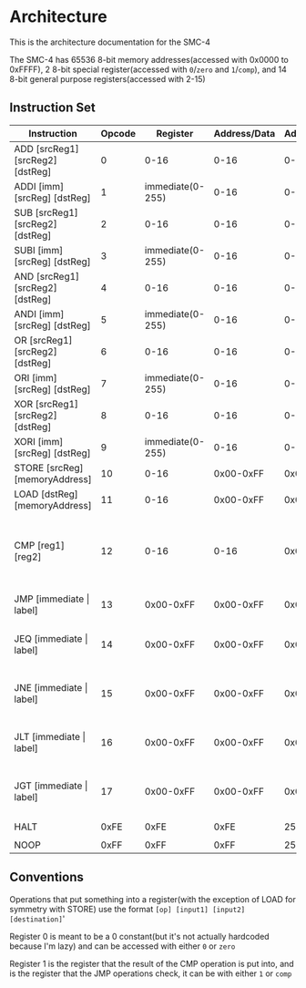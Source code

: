 # Architecture
This is the architecture documentation for the SMC-4

The SMC-4 has 65536 8-bit memory addresses(accessed with 0x0000 to 0xFFFF), 2 8-bit special register(accessed with `0`/`zero` and `1`/`comp`), and 14 8-bit general purpose registers(accessed with 2-15)


## Instruction Set

Instruction | Opcode | Register | Address/Data | Address/Register/Data | Operation
------- | ------- | ------- | ------- | ------- | -------
ADD [srcReg1] [srcReg2] [dstReg] | 0 | 0-16 | 0-16 | 0-16 | `dstReg = srcReg + srcReg2`
ADDI [imm] [srcReg] [dstReg] | 1 | immediate(0-255) | 0-16 | 0-16 | `dstReg = srcReg + imm`
SUB [srcReg1] [srcReg2] [dstReg] | 2 | 0-16 | 0-16 | 0-16 | `dstReg = srcReg1 - srcReg2`
SUBI [imm] [srcReg] [dstReg] | 3 | immediate(0-255) | 0-16 | 0-16 | `dstReg = srcReg - imm`
AND [srcReg1] [srcReg2] [dstReg] | 4 | 0-16 | 0-16 | 0-16 | `dstReg = srcReg1 & srcReg2`
ANDI [imm] [srcReg] [dstReg] | 5 | immediate(0-255) | 0-16 | 0-16 | `dstReg = srcReg & imm`
OR [srcReg1] [srcReg2] [dstReg] | 6 | 0-16 | 0-16 | 0-16 | `dstReg = srcReg1 \| srcReg2`
ORI [imm] [srcReg] [dstReg] | 7 | immediate(0-255) | 0-16 | 0-16 | `dstReg = srcReg \| imm`
XOR [srcReg1] [srcReg2] [dstReg] | 8 | 0-16 | 0-16 | 0-16 | `dstReg = srcReg1 ^ srcReg2`
XORI [imm] [srcReg] [dstReg] | 9 | immediate(0-255) | 0-16 | 0-16 | `dstReg = srcReg ^ imm`
STORE [srcReg] [memoryAddress] | 10 | 0-16 | 0x00-0xFF | 0x00-0xFF | `memoryAddress = srcReg`
LOAD [dstReg] [memoryAddress] | 11 | 0-16 | 0x00-0xFF | 0x00-0xFF | `dstReg = memoryAddress`
CMP [reg1] [reg2] | 12 | 0-16 | 0-16 | 0x00 | `registers[1] = reg1 == reg2 ? 1 : reg1 != reg2 ? 2 : reg1 < reg2 ? 3 : reg1 > reg2 ? 4 : 0`
JMP [immediate \| label] | 13 | 0x00-0xFF | 0x00-0xFF | 0x00-0xFF | `pc += [immediate \| label]`
JEQ [immediate \| label] | 14 | 0x00-0xFF | 0x00-0xFF | 0x00-0xFF | `if (registers[1] == 1) pc += [immediate \| label]`
JNE [immediate \| label] | 15 | 0x00-0xFF | 0x00-0xFF | 0x00-0xFF | `if (registers[1] == 2) pc += [immediate \| label]`
JLT [immediate \| label] | 16 | 0x00-0xFF | 0x00-0xFF | 0x00-0xFF | `if (registers[1] == 3) pc += [immediate \| label]`
JGT [immediate \| label] | 17 | 0x00-0xFF | 0x00-0xFF | 0x00-0xFF | `if (registers[1] == 4) pc += [immediate \| label]`
HALT | 0xFE | 0xFE | 0xFE | 254 | `stops the program`
NOOP | 0xFF | 0xFF | 0xFF | 255 | `no operation`


## Conventions
Operations that put something into a register(with the exception of LOAD for symmetry with STORE) use the format `[op] [input1] [input2] [destination]`'

Register 0 is meant to be a 0 constant(but it's not actually hardcoded because I'm lazy) and can be accessed with either `0` or `zero`

Register 1 is the register that the result of the CMP operation is put into, and is the register that the JMP operations check, it can be with either `1` or `comp`